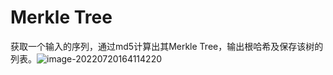 # Merkle Tree

获取一个输入的序列，通过md5计算出其Merkle Tree，输出根哈希及保存该树的列表。![image-20220720164114220](C:\Users\yanji\AppData\Roaming\Typora\typora-user-images\image-20220720164114220.png)